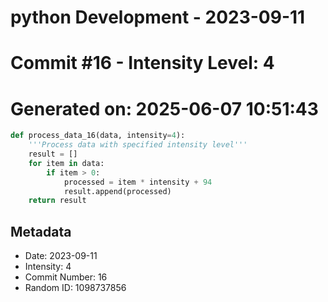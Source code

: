 ﻿# python Development - 2023-09-11
# Commit #16 - Intensity Level: 4
# Generated on: 2025-06-07 10:51:43
```python
def process_data_16(data, intensity=4):
    '''Process data with specified intensity level'''
    result = []
    for item in data:
        if item > 0:
            processed = item * intensity + 94
            result.append(processed)
    return result
```
## Metadata
- Date: 2023-09-11
- Intensity: 4
- Commit Number: 16
- Random ID: 1098737856
